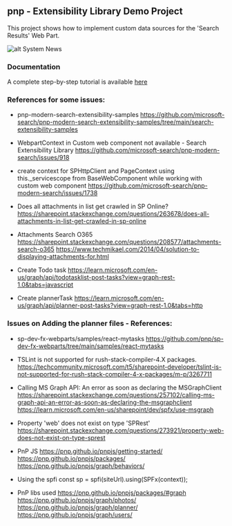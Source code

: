 ## pnp - Extensibility Library Demo Project

This project shows how to implement custom data sources for the 'Search Results' Web Part.

![alt System News](https://github.com/PDSB-sps/SystemLeadershipExt/blob/main/src/screenshots/srch_ext.png)

### Documentation

A complete step-by-step tutorial is available [here](https://microsoft-search.github.io/pnp-modern-search/extensibility/)


### References for some issues:

- pnp-modern-search-extensibility-samples
https://github.com/microsoft-search/pnp-modern-search-extensibility-samples/tree/main/search-extensibility-samples

- WebpartContext in Custom web component not available - Search Extensibility Library
https://github.com/microsoft-search/pnp-modern-search/issues/918

- create context for SPHttpClient and PageContext using this._servicescope from BaseWebComponent while working with custom web component
https://github.com/microsoft-search/pnp-modern-search/issues/1738

- Does all attachments in list get crawled in SP Online?
https://sharepoint.stackexchange.com/questions/263678/does-all-attachments-in-list-get-crawled-in-sp-online

- Attachments Search O365
https://sharepoint.stackexchange.com/questions/208577/attachments-search-o365
https://www.techmikael.com/2014/04/solution-to-displaying-attachments-for.html

- Create Todo task
https://learn.microsoft.com/en-us/graph/api/todotasklist-post-tasks?view=graph-rest-1.0&tabs=javascript

- Create plannerTask
https://learn.microsoft.com/en-us/graph/api/planner-post-tasks?view=graph-rest-1.0&tabs=http


### Issues on Adding the planner files - References:

- sp-dev-fx-webparts/samples/react-mytasks
https://github.com/pnp/sp-dev-fx-webparts/tree/main/samples/react-mytasks

- TSLint is not supported for rush-stack-compiler-4.X packages.
https://techcommunity.microsoft.com/t5/sharepoint-developer/tslint-is-not-supported-for-rush-stack-compiler-4-x-packages/m-p/3267711

- Calling MS Graph API: An error as soon as declaring the MSGraphClient
https://sharepoint.stackexchange.com/questions/257102/calling-ms-graph-api-an-error-as-soon-as-declaring-the-msgraphclient
https://learn.microsoft.com/en-us/sharepoint/dev/spfx/use-msgraph

- Property 'web' does not exist on type 'SPRest'
https://sharepoint.stackexchange.com/questions/273921/property-web-does-not-exist-on-type-sprest

- PnP JS
https://pnp.github.io/pnpjs/getting-started/
https://pnp.github.io/pnpjs/packages/
https://pnp.github.io/pnpjs/graph/behaviors/

- Using the spfi
const sp = spfi(siteUrl).using(SPFx(context));

- PnP libs used
https://pnp.github.io/pnpjs/packages/#graph
https://pnp.github.io/pnpjs/graph/photos/
https://pnp.github.io/pnpjs/graph/planner/
https://pnp.github.io/pnpjs/graph/users/


